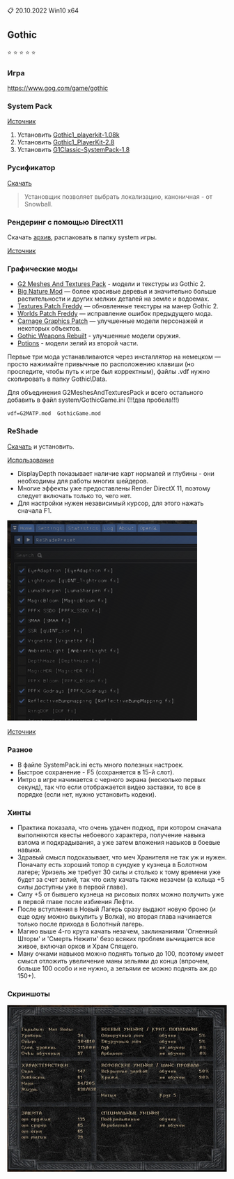 :clipboard: 20.10.2022 Win10 x64

## Gothic

:star: :star: :star: :star: :star:

### Игра

https://www.gog.com/game/gothic

### System Pack

[Источник](https://rpgrussia.com/resources/systempack.643/)

1. Установить [Gothic1_playerkit-1.08k](https://github.com/Unicornum/Db.Games/releases/download/Gothic/1.Gothic1_playerkit-1.08k.exe)
2. Установить [Gothic1_PlayerKit-2.8](https://github.com/Unicornum/Db.Games/releases/download/Gothic/2.Gothic1_PlayerKit-2.8.exe)
3. Установить [G1Classic-SystemPack-1.8](https://github.com/Unicornum/Db.Games/releases/download/Gothic/3.G1Classic-SystemPack-1.8.exe)

### Русификатор

[Скачать](https://github.com/Unicornum/Db.Games/releases/download/Gothic/G1LangPack.Cyrillic.-0.2.exe)

> Установщик позволяет выбрать локализацию, каноничная - от Snowball.

### Рендеринг с помощью DirectX11

Скачать [архив](https://github.com/Unicornum/Db.Games/releases/download/Gothic/GD3D11-17.8-dev8.zip), распаковать в папку system игры.

[Источник](https://github.com/Kirides/GD3D11/releases)

### Графические моды

- [G2 Meshes And Textures Pack](https://github.com/Unicornum/Db.Games/releases/download/Gothic/1.G2-Meshes-And-Textures-Pack-v0.2b-Setup.exe) - модели и текстуры из Gothic 2.
- [Big Nature Mod](https://github.com/Unicornum/Db.Games/releases/download/Gothic/2.Big-nature-mod.exe) — более красивые деревья и значительно больше растительности и других мелких деталей на земле и водоемах.
- [Textures Patch Freddy](https://github.com/Unicornum/Db.Games/releases/download/Gothic/3.Textures_Patch_Freddy-0.8.exe) — обновленные текстуры на манер Gothic 2.
- [Worlds Patch Freddy](https://github.com/Unicornum/Db.Games/releases/download/Gothic/4.worlds_patch_freddy-1.01.exe) — исправление ошибок предыдущего мода.
- [Carnage Graphics Patch](https://github.com/Unicornum/Db.Games/releases/download/Gothic/5.Carnage_Graphics_patch.VDF) — улучшенные модели персонажей и некоторых объектов.
- [Gothic Weapons Rebuilt](https://github.com/Unicornum/Db.Games/releases/download/Gothic/6.Gothic_Weapons_Rebuilt.VDF) - улучшенные модели оружия.
- [Potions](https://github.com/Unicornum/Db.Games/releases/download/Gothic/7.Potions.vdf) - модели зелий из второй части.

Первые три мода устанавливаются через инсталлятор на немецком — просто нажимайте привычные по расположению клавиши (но проследите, чтобы путь к игре был корректным), файлы .vdf нужно скопировать в папку Gothic\Data.

Для объединения G2MeshesAndTexturesPack и всего остального добавить в файл system/GothicGame.ini (!!!два пробела!!!)

```
vdf=G2MATP.mod  GothicGame.mod
```

### ReShade

[Скачать](https://github.com/Unicornum/Db.Games/releases/download/common/ReShade_Setup_4.9.1.exe) и установить.

[Использование](https://github.com/Unicornum/Db.Games/releases/download/common/ReShade.pdf)

- DisplayDepth показывает наличие карт нормалей и глубины - они необходимы для работы многих шейдеров.
- Многие эффекты уже предоставлены Render DirectX 11, поэтому следует включать только то, чего нет.
- Для настройки нужен независимый курсор, для этого нажать сначала F1.

![ReShade](ReShade.png)

[Источник](https://reshade.me/)

### Разное

- В файле SystemPack.ini есть много полезных настроек.
- Быстрое сохранение - F5 (сохраняется в 15-й слот).
- Интро в игре начинается с черного экрана (несколько первых секунд), так что если отображается видео заставки, то все в порядке (если нет, нужно установить кодеки).

### Хинты

- Практика показала, что очень удачен подход, при котором сначала выполняются квесты небоевого характера, получение навыка взлома и подкрадывания, а уже затем вложения навыков в боевые навыки.
- Здравый смысл подсказывает, что меч Хранителя не так уж и нужен. Поначалу есть хороший топор в сундуке у кузнеца в Болотном лагере; Уризель же требует 30 силы и столько к тому времени уже будет за счет зелий, так что силу качать также незачем (а кольца +5 силы доступны уже в первой главе).
- Силу +5 от бывшего кузнеца на рисовых полях можно получить уже в первой главе после избиения Лефти.
- После вступления в Новый Лагерь сразу выдают новую броню (и еще одну можно выкупить у Волка), но вторая глава начинается только после прихода в Болотный лагерь.
- Магию выше 4-го круга качать незачем, заклинаниями 'Огненный Шторм' и 'Смерть Нежити' безо всяких проблем вычищается все живое, включая орков и Храм Спящего.
- Ману очками навыков можно поднять только до 100, поэтому имеет смысл отложить увеличение маны зельями до конца (впрочем, больше 100 особо и не нужно, а зельями ее можно поднять аж до 150+).

### Скриншоты

![2020.01.26](2020.01.26.jpg)

